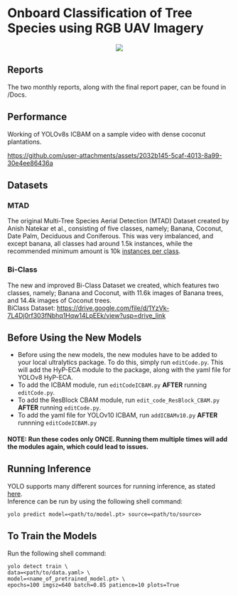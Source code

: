 # Onboard Classification of Tree Species using RGB UAV Imagery

<div align="center">
  <img src="https://github.com/user-attachments/assets/f18e01cb-8711-4e54-85d4-95c4a5ce9578" />
</div>

## Reports 
The two monthly reports, along with the final report paper, can be found in /Docs.

## Performance
Working of YOLOv8s ICBAM on a sample video with dense coconut plantations.

https://github.com/user-attachments/assets/2032b145-5caf-4013-8a99-30e4ee86436a

## Datasets
### MTAD
The original Multi-Tree Species Aerial Detection (MTAD) Dataset created by Anish Natekar et al., consisting of five classes, namely; Banana, Coconut, Date Palm, Deciduous and Coniferous. This was very imbalanced, and except banana, all classes had around 1.5k instances, while the recommended minimum amount is 10k <a href="https://docs.ultralytics.com/yolov5/tutorials/tips_for_best_training_results/">instances per class</a>.
### Bi-Class
The new and improved Bi-Class Dataset we created, which features
two classes, namely; Banana and Coconut, with 11.6k images
of Banana trees, and 14.4k images of Coconut trees.  
BiClass Dataset: https://drive.google.com/file/d/1YzVk-7L4Dj0rf303fNbhq1Hqw14LpEEk/view?usp=drive_link 

## Before Using the New Models
- Before using the new models, the new modules have to be added to your local ultralytics package. To do this, simply run `editCode.py`.  This will add the HyP-ECA module to the package, along with the yaml file for YOLOv8 HyP-ECA.  
- To add the ICBAM module, run `editCodeICBAM.py` **AFTER** running `editCode.py`.  
- To add the ResBlock CBAM module, run `edit_code_ResBlock_CBAM.py` **AFTER** running `editCode.py`.  
- To add the yaml file for YOLOv10 ICBAM, run `addICBAMv10.py` **AFTER** runnning `editCodeICBAM.py`  
  
#### NOTE: Run these codes only ONCE. Running them multiple times will add the modules again, which could lead to issues.  

## Running Inference
YOLO supports many different sources for running inference, as stated <a href="https://docs.ultralytics.com/modes/predict/#inference-sources">here</a>.    
Inference can be run by using the following shell command:
```
yolo predict model=<path/to/model.pt> source=<path/to/source>
```
## To Train the Models
Run the following shell command:  
```
yolo detect train \
data=<path/to/data.yaml> \
model=<name_of_pretrained_model.pt> \
epochs=100 imgsz=640 batch=0.85 patience=10 plots=True
```
